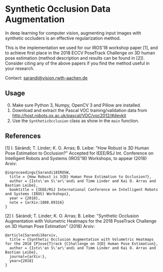 # Synthetic Occlusion Data Augmentation

In deep learning for computer vision, augmenting input images with synthetic occluders is an effective regularization method.

This is the implementation we used for our IROS'18 workshop paper [1], and to achieve first place in the 2018 ECCV PoseTrack Challenge on 3D human pose estimation (method description and results can be found in [2]). Consider citing any of the above papers if you find the method useful in your research.

Contact: sarandi@vision.rwth-aachen.de

## Usage
0. Make sure Python 3, Numpy, OpenCV 3 and Pillow are installed.
1. Download and extract the Pascal VOC training/validation data from http://host.robots.ox.ac.uk/pascal/VOC/voc2012/#devkit
2. Use the `SyntheticOcclusion` class as show in the `main` function.

## References

[1] I. Sárándi; T. Linder; K. O. Arras; B. Leibe: "How Robust is 3D Human Pose Estimation to Occlusion?" Accepted for IEEE/RSJ Int. Conference on Intelligent Robots and Systems (IROS'18) Workshops, to appear (2018) Arxiv:

```
@inproceedings{Sarandi18IROSW,
  title = {How Robust is 3{D} Human Pose Estimation to Occlusion?},
  author = {Istv\'an S\'ar\'andi and Timm Linder and Kai O. Arras and Bastian Leibe},
  booktitle = {IEEE/RSJ International Conference on Intelligent Robots and Systems (IROS) Workshops},
  year = {2018},
  note = {arXiv:1808.09316}
}
```

[2] I. Sárándi; T. Linder; K. O. Arras; B. Leibe: "Synthetic Occlusion Augmentation with Volumetric Heatmaps for the 2018 PoseTrack Challenge on 3D Human Pose Estimation" (2018) Arxiv:

```
@article{Sarandi18arxiv,
  title = {Synthetic Occlusion Augmentation with Volumetric Heatmaps for the 2018 {P}ose{T}rack {C}hallenge on 3{D} Human Pose Estimation},
  author = {Istv\'an S\'ar\'andi and Timm Linder and Kai O. Arras and Bastian Leibe},
  journal={arXiv:},
  year={2018}
}
```
